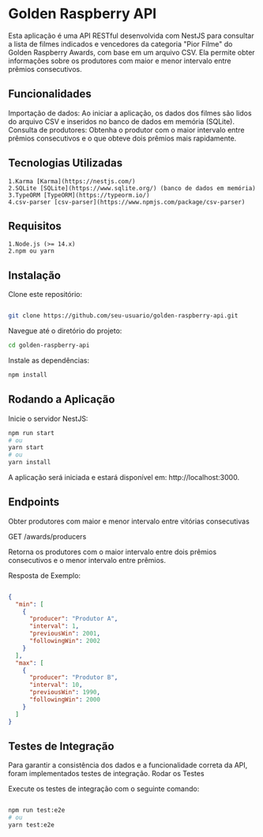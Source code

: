 # Golden Raspberry API

Esta aplicação é uma API RESTful desenvolvida com NestJS para consultar a lista de filmes indicados e vencedores da categoria "Pior Filme" do Golden Raspberry Awards, com base em um arquivo CSV. Ela permite obter informações sobre os produtores com maior e menor intervalo entre prêmios consecutivos.

## Funcionalidades

Importação de dados: Ao iniciar a aplicação, os dados dos filmes são lidos do arquivo CSV e inseridos no banco de dados em memória (SQLite).
Consulta de produtores: Obtenha o produtor com o maior intervalo entre prêmios consecutivos e o que obteve dois prêmios mais rapidamente.

## Tecnologias Utilizadas

    1.Karma [Karma](https://nestjs.com/)
    2.SQLite [SQLite](https://www.sqlite.org/) (banco de dados em memória)
    3.TypeORM [TypeORM](https://typeorm.io/)
    4.csv-parser [csv-parser](https://www.npmjs.com/package/csv-parser)

## Requisitos

    1.Node.js (>= 14.x)
    2.npm ou yarn
    
## Instalação
Clone este repositório:

```bash

git clone https://github.com/seu-usuario/golden-raspberry-api.git

```

Navegue até o diretório do projeto:

```bash
cd golden-raspberry-api
```


Instale as dependências:

```bash
npm install
```


## Rodando a Aplicação

Inicie o servidor NestJS:

```bash
npm run start
# ou
yarn start
# ou
yarn install
```

A aplicação será iniciada e estará disponível em: http://localhost:3000.

## Endpoints

Obter produtores com maior e menor intervalo entre vitórias consecutivas

GET /awards/producers

Retorna os produtores com o maior intervalo entre dois prêmios consecutivos e o menor intervalo entre prêmios.

Resposta de Exemplo:

```json

{
  "min": [
    {
      "producer": "Produtor A",
      "interval": 1,
      "previousWin": 2001,
      "followingWin": 2002
    }
  ],
  "max": [
    {
      "producer": "Produtor B",
      "interval": 10,
      "previousWin": 1990,
      "followingWin": 2000
    }
  ]
}
```

## Testes de Integração

Para garantir a consistência dos dados e a funcionalidade correta da API, foram implementados testes de integração.
Rodar os Testes

Execute os testes de integração com o seguinte comando:

```bash

npm run test:e2e
# ou
yarn test:e2e

```
